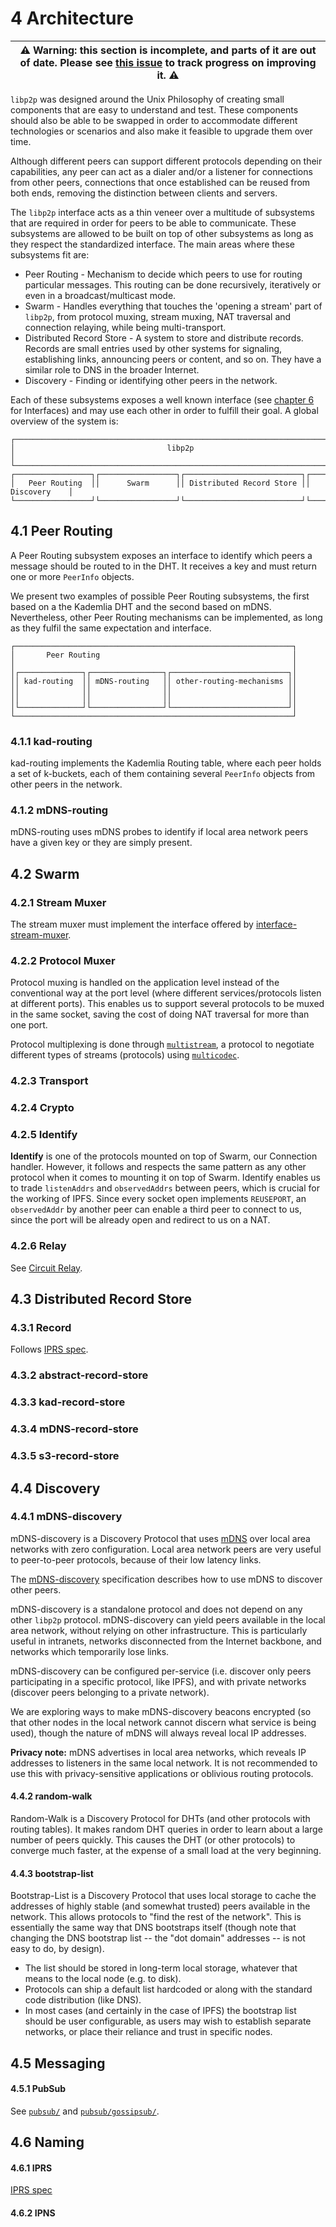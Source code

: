 4 Architecture
==============

| ⚠️ Warning: this section is incomplete, and parts of it are out of date. Please see [this issue](https://github.com/libp2p/specs/issues/156) to track progress on improving it. ⚠️ |
| --- |

`libp2p` was designed around the Unix Philosophy of creating small components that are easy to understand and test. These components should also be able to be swapped in order to accommodate different technologies or scenarios and also make it feasible to upgrade them over time.

Although different peers can support different protocols depending on their capabilities, any peer can act as a dialer and/or a listener for connections from other peers, connections that once established can be reused from both ends, removing the distinction between clients and servers.

The `libp2p` interface acts as a thin veneer over a multitude of subsystems that are required in order for peers to be able to communicate. These subsystems are allowed to be built on top of other subsystems as long as they respect the standardized interface. The main areas where these subsystems fit are:

- Peer Routing - Mechanism to decide which peers to use for routing particular messages. This routing can be done recursively, iteratively or even in a broadcast/multicast mode.
- Swarm - Handles everything that touches the 'opening a stream' part of `libp2p`, from protocol muxing, stream muxing, NAT traversal and connection relaying, while being multi-transport.
- Distributed Record Store - A system to store and distribute records. Records are small entries used by other systems for signaling, establishing links, announcing peers or content, and so on. They have a similar role to DNS in the broader Internet.
- Discovery - Finding or identifying other peers in the network.

Each of these subsystems exposes a well known interface (see [chapter 6](6-interfaces.md) for Interfaces) and may use each other in order to fulfill their goal. A global overview of the system is:

```
┌─────────────────────────────────────────────────────────────────────────────────┐
│                                  libp2p                                         │
└─────────────────────────────────────────────────────────────────────────────────┘
┌─────────────────┐┌─────────────────┐┌──────────────────────────┐┌───────────────┐
│   Peer Routing  ││      Swarm      ││ Distributed Record Store ││  Discovery    │
└─────────────────┘└─────────────────┘└──────────────────────────┘└───────────────┘
```

## 4.1 Peer Routing

A Peer Routing subsystem exposes an interface to identify which peers a message should be routed to in the DHT. It receives a key and must return one or more `PeerInfo` objects.

We present two examples of possible Peer Routing subsystems, the first based on a the Kademlia DHT and the second based on mDNS. Nevertheless, other Peer Routing mechanisms can be implemented, as long as they fulfil the same expectation and interface.

```
┌──────────────────────────────────────────────────────────────┐
│       Peer Routing                                           │
│                                                              │
│┌──────────────┐┌────────────────┐┌──────────────────────────┐│
││ kad-routing  ││ mDNS-routing   ││ other-routing-mechanisms ││
││              ││                ││                          ││
││              ││                ││                          ││
│└──────────────┘└────────────────┘└──────────────────────────┘│
└──────────────────────────────────────────────────────────────┘
```

### 4.1.1 kad-routing

kad-routing implements the Kademlia Routing table, where each peer holds a set of k-buckets, each of them containing several `PeerInfo` objects from other peers in the network.

### 4.1.2 mDNS-routing

mDNS-routing uses mDNS probes to identify if local area network peers have a given key or they are simply present.

## 4.2 Swarm

### 4.2.1 Stream Muxer

The stream muxer must implement the interface offered by [interface-stream-muxer](https://github.com/diasdavid/interface-stream-muxer).

### 4.2.2 Protocol Muxer

Protocol muxing is handled on the application level instead of the conventional way at the port level (where different services/protocols listen at different ports). This enables us to support several protocols to be muxed in the same socket, saving the cost of doing NAT traversal for more than one port.

Protocol multiplexing is done through [`multistream`](https://github.com/jbenet/multistream), a protocol to negotiate different types of streams (protocols) using [`multicodec`](https://github.com/jbenet/multicodec).

### 4.2.3 Transport

### 4.2.4 Crypto

### 4.2.5 Identify

**Identify** is one of the protocols mounted on top of Swarm, our Connection handler. However, it follows and respects the same pattern as any other protocol when it comes to mounting it on top of Swarm. Identify enables us to trade `listenAddrs` and `observedAddrs` between peers, which is crucial for the working of IPFS. Since every socket open implements `REUSEPORT`, an `observedAddr` by another peer can enable a third peer to connect to us, since the port will be already open and redirect to us on a NAT.

### 4.2.6 Relay

See [Circuit Relay](../relay/README.md).

## 4.3 Distributed Record Store

### 4.3.1 Record

Follows [IPRS spec](./IPRS.md).

### 4.3.2 abstract-record-store

### 4.3.3 kad-record-store

### 4.3.4 mDNS-record-store

### 4.3.5 s3-record-store

## 4.4 Discovery

### 4.4.1 mDNS-discovery

mDNS-discovery is a Discovery Protocol that uses [mDNS](https://en.wikipedia.org/wiki/Multicast_DNS) over local area networks with zero configuration. Local area network peers are very useful to peer-to-peer protocols, because of their low latency links.

The [mDNS-discovery](../discovery/mdns.md) specification describes how to use mDNS to discover other peers.

mDNS-discovery is a standalone protocol and does not depend on any other `libp2p` protocol. mDNS-discovery can yield peers available in the local area network, without relying on other infrastructure. This is particularly useful in intranets, networks disconnected from the Internet backbone, and networks which temporarily lose links.

mDNS-discovery can be configured per-service (i.e. discover only peers participating in a specific protocol, like IPFS), and with private networks (discover peers belonging to a private network).

We are exploring ways to make mDNS-discovery beacons encrypted (so that other nodes in the local network cannot discern what service is being used), though the nature of mDNS will always reveal local IP addresses.

**Privacy note:** mDNS advertises in local area networks, which reveals IP addresses to listeners in the same local network. It is not recommended to use this with privacy-sensitive applications or oblivious routing protocols.

#### 4.4.2 random-walk

Random-Walk is a Discovery Protocol for DHTs (and other protocols with routing tables). It makes random DHT queries in order to learn about a large number of peers quickly. This causes the DHT (or other protocols) to converge much faster, at the expense of a small load at the very beginning.

#### 4.4.3 bootstrap-list

Bootstrap-List is a Discovery Protocol that uses local storage to cache the addresses of highly stable (and somewhat trusted) peers available in the network. This allows protocols to "find the rest of the network". This is essentially the same way that DNS bootstraps itself (though note that changing the DNS bootstrap list -- the "dot domain" addresses -- is not easy to do, by design).

  - The list should be stored in long-term local storage, whatever that means to the local node (e.g. to disk).
  - Protocols can ship a default list hardcoded or along with the standard code distribution (like DNS).
  - In most cases (and certainly in the case of IPFS) the bootstrap list should be user configurable, as users may wish to establish separate networks, or place their reliance and trust in specific nodes.

## 4.5 Messaging

#### 4.5.1 PubSub

See [`pubsub/`](pubsub/) and [`pubsub/gossipsub/`](pubsub/gossipsub/).


## 4.6 Naming

#### 4.6.1 IPRS

[IPRS spec](/IPRS.md)

#### 4.6.2 IPNS
